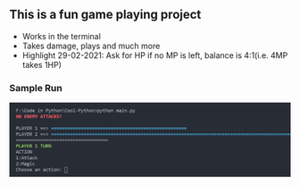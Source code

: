 ## This is a fun game playing project
* Works in the terminal
* Takes damage, plays and much more
* Highlight 29-02-2021: Ask for HP if no MP is left, balance is 4:1(i.e. 4MP takes 1HP)

### Sample Run
![Sample Run](Sample_run.JPG "Sample Run")
